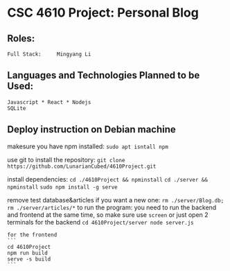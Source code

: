 # CSC 4610 Project: Personal Blog

## Roles:
    Full Stack: 	Mingyang Li

## Languages and Technologies Planned to be Used:
    Javascript * React * Nodejs
    SQLite

## Deploy instruction on **Debian** machine
makesure you have npm installed:
    `sudo apt isntall npm`
    
use git to install the repository:
    `git clone https://github.com/LunarianCubed/4610Project.git`

install dependencies:
    `cd ./4610Project && npminstall`
    `cd ./server && npminstall`
    `sudo npm install -g serve`

remove test database&articles if you want a new one:
    ```
    rm ./server/Blog.db;
    rm ./server/articles/*
    ```
to run the program:
    you need to run the backend and frontend at the same time, so make sure use `screen` or just open 2 terminals
    for the backend
    ```
    cd 4610Project/server
    node server.js
    ```
    
    for the frontend
    ```
    cd 4610Project
    npm run build
    serve -s build
    ```
